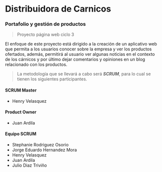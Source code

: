 # Distribuidora de Carnicos
### Portafolio y gestión de productos
> Proyecto página web ciclo 3

El enfoque de este proyecto está dirigido a la creación de un aplicativo web que permita a los usuarios conocer sobre la empresa y ver los productos ofertados, además, permitirá al usuario ver algunas noticias en el contexto de los cárnicos y por último dejar comentarios y opiniones en un blog relacionado con los productos.

> La metodología que se llevará a cabo será **_SCRUM_**, para lo cual se tienen los siguientes participantes. 

#### SCRUM Master
- Henry Velasquez

#### Product Owner
- Juan Ardila

#### Equipo SCRUM
- Stephanie Rodriguez Osorio
- Jorge Eduardo Hernandez Mora
- Henry Velasquez
- Juan Ardila
- Julio Diaz Triviño


